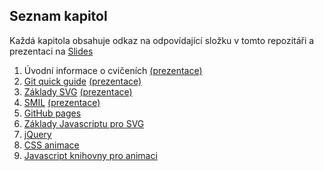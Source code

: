 ## Seznam kapitol
Každá kapitola obsahuje odkaz na odpovídající složku v tomto repozitáři a prezentaci na [Slides](https://slides.com)
1. Úvodní informace o cvičeních [(prezentace)](http://slides.com/bulva/kartograficka-vizualizace)
1. [Git quick guide](https://github.com/Bulva/kartograficka-vizualizace/tree/master/02-Git) [(prezentace)](http://slides.com/bulva/git-a-github)
1. [Základy SVG](https://github.com/Bulva/kartograficka-vizualizace/tree/master/03-Z%C3%A1klady-SVG) [(prezentace)](http://slides.com/bulva/zaklady-svg)
1. [SMIL](https://github.com/Bulva/kartograficka-vizualizace/tree/master/04-SMIL-animace) [(prezentace)](http://slides.com/bulva/smil)
1. [GitHub pages](https://github.com/Bulva/kartograficka-vizualizace/tree/master/05-GitHub-pages)
1. [Základy Javascriptu pro SVG](https://github.com/Bulva/kartograficka-vizualizace/tree/master/06-Z%C3%A1klady-Javascript)
1. [jQuery](https://github.com/Bulva/kartograficka-vizualizace/tree/master/07-jQuery)
1. [CSS animace](https://github.com/Bulva/kartograficka-vizualizace/tree/master/08-CSS-animace)
1. [Javascript knihovny pro animaci](https://github.com/Bulva/kartograficka-vizualizace/tree/master/09-Javascript-knihovny)